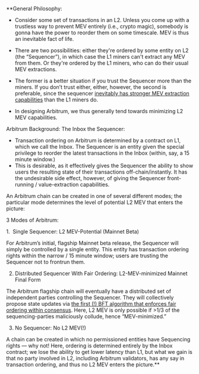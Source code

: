 \*\*General Philosophy:

-   Consider some set of transactions in an L2. Unless you come up with
    a trustless way to prevent MEV entirely (i.e., crypto magic),
    somebody is gonna have the power to reorder them on some timescale.
    MEV is thus an inevitable fact of life.

-   There are two possibilities: either they're ordered by some entity
    on L2 (the “Sequencer”), in which case the L1 miners can't extract
    any MEV from them. Or they're ordered by the L1 miners, who can do
    their usual MEV extractions.

-   The former is a better situation if you trust the Sequencer more
    than the miners. If you don’t trust either, either, however, the
    second is preferable, since the sequencer
    [inevitably has stronger MEV extraction capabilities](https://medium.com/offchainlabs/meva-what-is-it-good-for-de8a96c0e67c)
    than the L1 miners do.
-   In designing Arbitrum, we thus generally tend towards minimizing L2
    MEV capabilities.

Arbitrum Background: The Inbox the Sequencer:

-   Transaction ordering on Arbitrum is determined by a contract on L1,
    which we call the Inbox. The Sequencer is an entity given the
    special privilege to reorder the latest transactions in the Inbox
    (within, say, a 15 minute window.)
-   This is desirable, as it effectively gives the Sequencer the ability
    to show users the resulting state of their transactions
    off-chain/instantly. It has the undesirable side effect, however, of
    giving the Sequencer front-running / value-extraction capabilities.

An Arbitrum chain can be created in one of several different modes; the
particular mode determines the level of potential L2 MEV that enters the
picture:

3 Modes of Arbitrum:

1.  Single Sequencer: L2 MEV-Potential (Mainnet Beta)

For Arbitrum’s initial, flagship Mainnet beta release, the Sequencer
will simply be controlled by a single entity. This entity has
transaction ordering rights within the narrow / 15 minute window; users
are trusting the Sequencer not to frontrun them.

2. Distributed Sequencer With Fair Ordering: L2-MEV-minimized Mainnet
   Final Form

The Arbitrum flagship chain will eventually have a distributed set of
independent parties controlling the Sequencer. They will collectively
propose state updates via
[the first (!) BFT algorithm that enforces fair ordering within consensus](https://eprint.iacr.org/2020/269.pdf).
Here, L2 MEV is only possible if >1/3 of the sequencing-parties
maliciously collude, hence “MEV-minimized.”

3. No Sequencer: No L2 MEV(!)

A chain can be created in which no permissioned entities have Sequencing
rights — why not! Here, ordering is determined entirely by the Inbox
contract; we lose the ability to get lower latency than L1, but what we
gain is that no party involved in L2, including Arbitrum validators, has
any say in transaction ordering, and thus no L2 MEV enters the
picture.\*\*
